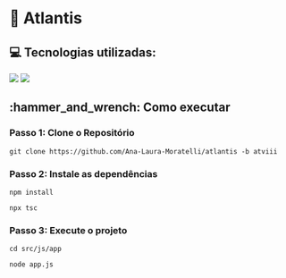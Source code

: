 <h1>🏨 Atlantis</h1>


<h2>💻 Tecnologias utilizadas: </h2>

<div>
    <img src="https://img.shields.io/badge/TypeScript-3178C6?style=for-the-badge&logo=typescript&logoColor=white&color=000000" />
    <img src="https://img.shields.io/badge/Node.js-339933?style=for-the-badge&logo=node.js&logoColor=white&color=000000" />

</div>
<h2>:hammer_and_wrench: Como executar</h2>

  <h3>Passo 1: Clone o Repositório</h3>
  <pre><code>git clone https://github.com/Ana-Laura-Moratelli/atlantis -b atviii</code></pre>

  <h3>Passo 2: Instale as dependências</h3>
  <pre><code>npm install</code></pre>
  <pre><code>npx tsc</code></pre>

  <h3>Passo 3: Execute o projeto</h3>
  <pre><code>cd src/js/app</code></pre>
  <pre><code>node app.js</code></pre>
